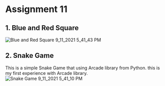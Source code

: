 # Assignment 11
## 1. Blue and Red Square
![Blue and Red Square 9_11_2021 5_41_43 PM](https://user-images.githubusercontent.com/88179607/132949360-fd3ad1a9-882d-4f75-a677-d0d5ac9c820b.png)
## 2. Snake Game
This is a simple Snake Game that using Arcade library from Python. this is my first experience with Arcade library.
![Snake Game 9_11_2021 5_41_10 PM](https://user-images.githubusercontent.com/88179607/132949403-8fccb7d9-91fb-4ada-a163-28302bf848a1.png)
